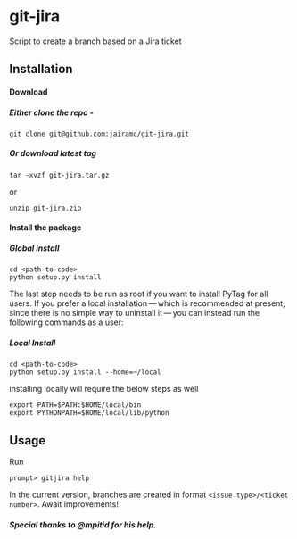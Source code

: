 git-jira
========

Script to create a branch based on a Jira ticket

Installation
---------------
#### Download

##### Either clone the repo - 
```console
git clone git@github.com:jairamc/git-jira.git 
```

##### Or download latest tag
```console
tar -xvzf git-jira.tar.gz
```
or
```console
unzip git-jira.zip
```

#### Install the package

##### Global install
```console
cd <path-to-code>
python setup.py install
```
The last step needs to be run as root if you want to install PyTag for all users. If you prefer a local installation — which is recommended at present, since there is no simple way to uninstall it — you can instead run the following commands as a user:

##### Local Install
```console
cd <path-to-code>
python setup.py install --home=~/local
```
installing locally will require the below steps as well 

```console
export PATH=$PATH:$HOME/local/bin
export PYTHONPATH=$HOME/local/lib/python
```


Usage
---------------
Run 
```console
prompt> gitjira help
```
In the current version, branches are created in format ```<issue type>/<ticket number>```. Await improvements!


##### Special thanks to @mpitid for his help. 
